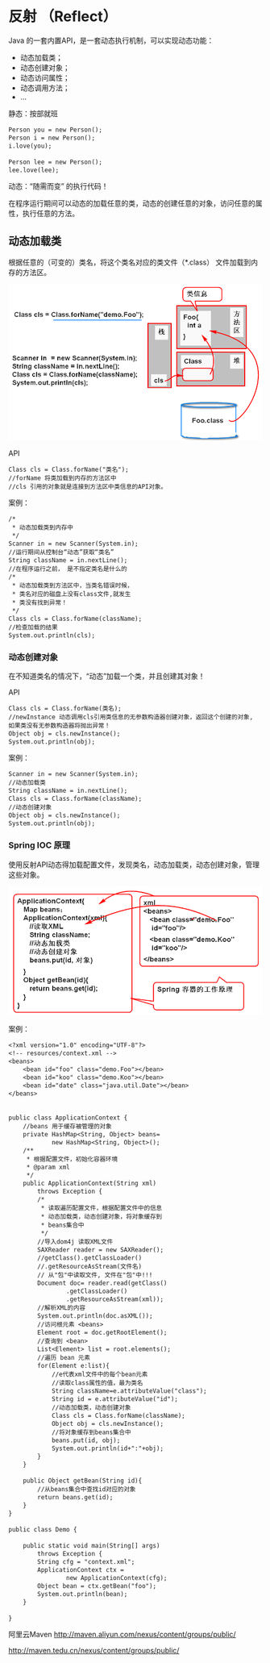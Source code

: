 # 反射 （Reflect）

Java 的一套内置API，是一套动态执行机制，可以实现动态功能：

- 动态加载类；
- 动态创建对象；
- 动态访问属性；
- 动态调用方法；
- ...

静态：按部就班

	Person you = new Person();
	Person i = new Person();
	i.love(you);

	Person lee = new Person();
	lee.love(lee);

动态：“随需而变” 的执行代码！

在程序运行期间可以动态的加载任意的类，动态的创建任意的对象，访问任意的属性，执行任意的方法。

## 动态加载类

根据任意的（可变的）类名，将这个类名对应的类文件（*.class） 文件加载到内存的方法区。

![](1.png)

API
	
	Class cls = Class.forName("类名");
	//forName 将类加载到内存的方法区中
	//cls 引用的对象就是连接到方法区中类信息的API对象。

案例：

	/*
	 * 动态加载类到内存中
	 */
	Scanner in = new Scanner(System.in);
	//运行期间从控制台“动态”获取“类名”
	String className = in.nextLine();
	//在程序运行之前， 是不指定类名是什么的
	/*
	 * 动态加载类到方法区中，当类名错误时候，
	 * 类名对应的磁盘上没有class文件,就发生
	 * 类没有找到异常！
	 */
	Class cls = Class.forName(className);
	//检查加载的结果
	System.out.println(cls); 



### 动态创建对象

在不知道类名的情况下，“动态”加载一个类，并且创建其对象！

API
	
	Class cls = Class.forName(类名);
	//newInstance 动态调用cls引用类信息的无参数构造器创建对象，返回这个创建的对象, 如果类没有无参数构造器将抛出异常！
	Object obj = cls.newInstance();
	System.out.println(obj);

案例：

	Scanner in = new Scanner(System.in);
	//动态加载类
	String className = in.nextLine();
	Class cls = Class.forName(className);
	//动态创建对象
	Object obj = cls.newInstance();
	System.out.println(obj);

### Spring IOC 原理

使用反射API动态得加载配置文件，发现类名，动态加载类，动态创建对象，管理这些对象。

![](2.png)

案例：

	<?xml version="1.0" encoding="UTF-8"?>
	<!-- resources/context.xml -->
	<beans>
		<bean id="foo" class="demo.Foo"></bean>
		<bean id="koo" class="demo.Koo"></bean>
		<bean id="date" class="java.util.Date"></bean>
	</beans>


	public class ApplicationContext {
		//beans 用于缓存被管理的对象
		private HashMap<String, Object> beans=
				new HashMap<String, Object>();
		/**
		 * 根据配置文件，初始化容器环境
		 * @param xml
		 */
		public ApplicationContext(String xml) 
			throws Exception {
			/*
			 * 读取遍历配置文件，根据配置文件中的信息
			 * 动态加载类，动态创建对象，将对象缓存到
			 * beans集合中
			 */
			//导入dom4j 读取XML文件
			SAXReader reader = new SAXReader();
			//getClass().getClassLoader()
			//.getResourceAsStream(文件名) 
			// 从"包"中读取文件, 文件在"包"中!!!
			Document doc= reader.read(getClass()
					.getClassLoader()
					.getResourceAsStream(xml));
			//解析XML的内容
			System.out.println(doc.asXML());
			//访问根元素 <beans>
			Element root = doc.getRootElement();
			//查询到 <bean>
			List<Element> list = root.elements();
			//遍历 bean 元素
			for(Element e:list){
				//e代表xml文件中的每个bean元素
				//读取class属性的值，最为类名
				String className=e.attributeValue("class");
				String id = e.attributeValue("id");
				//动态加载类，动态创建对象
				Class cls = Class.forName(className);
				Object obj = cls.newInstance();
				//将对象缓存到beans集合中
				beans.put(id, obj);
				System.out.println(id+":"+obj); 
			}
		}
		
		public Object getBean(String id){
			//从beans集合中查找id对应的对象
			return beans.get(id);
		}
	}

	public class Demo {

		public static void main(String[] args)
			throws Exception {
			String cfg = "context.xml";
			ApplicationContext ctx = 
					new ApplicationContext(cfg);
			Object bean = ctx.getBean("foo");
			System.out.println(bean); 
		}

	}	




阿里云Maven
http://maven.aliyun.com/nexus/content/groups/public/

http://maven.tedu.cn/nexus/content/groups/public/
